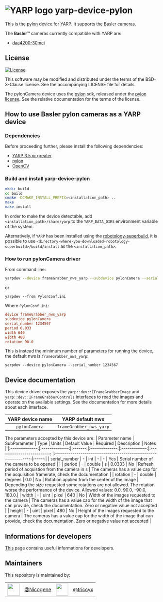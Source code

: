 
![YARP logo](https://raw.githubusercontent.com/robotology/yarp/master/doc/images/yarp-robot-24.png "yarp-device-pylon")
yarp-device-pylon
=================

This is the [pylon](https://www.baslerweb.com/en/products/basler-pylon-camera-software-suite/) device for [YARP](https://www.yarp.it/).
It supports the [Basler cameras](https://docs.baslerweb.com/cameras).

The **Basler™** cameras currently compatible with YARP are:
- [daa4200-30mci](https://docs.baslerweb.com/embedded-vision/daa4200-30mci)

License
-------

[![License](https://img.shields.io/badge/license-BSD--3--Clause%20%2B%20others-19c2d8.svg)](https://github.com/robotology/yarp-device-realsense2/blob/master/LICENSE)

This software may be modified and distributed under the terms of the
BSD-3-Clause license. See the accompanying LICENSE file for details.

The pylonCamera device uses the
[pylon](https://www.baslerweb.com/en/products/basler-pylon-camera-software-suite/) sdk, released
under the [pylon license](https://docs.baslerweb.com/licensing-information).
See the relative documentation for the terms of the license.

How to use Basler pylon cameras as a YARP device
---------------------------------------------------
### Dependencies
Before proceeding further, please install the following dependencies:
- [YARP 3.5 or greater](https://www.yarp.it/)
- [pylon](https://www.baslerweb.com/en/products/basler-pylon-camera-software-suite/)
- [OpenCV](https://opencv.org/)

### Build and install yarp-device-pylon

```bash
mkdir build
cd build
cmake -DCMAKE_INSTALL_PREFIX=<installation_path> ..
make
make install
```
In order to make the device detectable, add `<installation_path>/share/yarp` to the `YARP_DATA_DIRS` environment variable of the system.

Alternatively, if `YARP` has been installed using the [robotology-superbuild](https://github.com/robotology/robotology-superbuild), it is possible to use `<directory-where-you-downloaded-robotology-superbuild>/build/install` as the `<installation_path>`.

### How to run pylonCamera driver

From command line:

```bash
yarpdev --device frameGrabber_nws_yarp --subdevice pylonCamera --serial_number 1234567 --period 0.033 --width 640 --height 480 --rotation 90.0
```

or 

```
yarpdev --from PylonConf.ini
```

Where `PylonConf.ini`:

```ini
device frameGrabber_nws_yarp
subdevice pylonCamera 
serial_number 1234567 
period 0.033 
width 640 
width 480 
rotation 90.0
```


This is instead the minimum number of parameters for running the device, the default nws is `frameGrabber_nws_yarp`:
```
yarpdev --device pylonCamera --serial_number 1234567
```

## Device documentation
This device driver exposes the `yarp::dev::IFrameGrabberImage` and
`yarp::dev::IFrameGrabberControls` interfaces to read the images and operate on
the available settings.
See the documentation for more details about each interface.

| YARP device name | YARP default nws        |
|:----------------:|:-----------------------:|
| `pylonCamera`    | `frameGrabber_nws_yarp` |

The parameters accepted by this device are:
| Parameter name | SubParameter   | Type    | Units          | Default Value | Required                    | Description                                                       | Notes |
|:--------------:|:--------------:|:-------:|:--------------:|:-------------:|:--------------------------: |:-----------------------------------------------------------------:|:-----:|
| serial_number  |      -         | int     | -              |   -           | Yes                         | Serial number of the camera to be opened                          |  |
| period         |      -         | double  | s              |   0.0333      | No                          | Refresh period of acquistion from the camera in s                 | The cameras has a value cap for the acquisition framerate, check the documentation |
| rotation       |      -         | double  | degrees        |   0.0         | No                          | Rotation applied from the center of the image                     | Depending the size requested some rotations are not allowed. The rotation worse the performance of the device. Allowed values: 0.0, 90.0, -90.0, 180.0.|
| width          |      -         | uint    | pixel          |   640         | No                          | Width of the images requested to the camera                       | The cameras has a value cap for the width of the image that can provide, check the documentation. Zero or negative value not accepted |
| height         |      -         | uint    | pixel          |   480         | No                          | Height of the images requested to the camera                       | The cameras has a value cap for the width of the image that can provide, check the documentation. Zero or negative value not accepted |

## Informations for developers

[This](./doc/dev-informations.md) page contains useful informations for developers.

Maintainers
--------------
This repository is maintained by:

| | | | |
|:---:|:---:|:---:|:---:|
| [<img src="https://github.com/Nicogene.png" width="40">](https://github.com/Nicogene) | [@Nicogene](https://github.com/Nicogene) | [<img src="https://github.com/triccyx.png" width="40">](https://github.com/triccyx) | [@triccyx](https://github.com/triccyx) |
